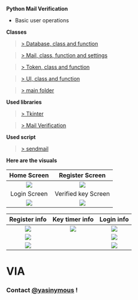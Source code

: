 **Python Mail Verification**

- Basic user operations

**Classes**

>[> Database, class and function ](https://github.com/Yasinymous/PythonMail-oop/tree/main/database)

>[> Mail, class, function and settings ](https://github.com/Yasinymous/PythonMail-oop/tree/main/mail)

>[> Token, class and function](https://github.com/Yasinymous/PythonMail-oop/tree/main/tokenGen)

>[> UI, class and function ](https://github.com/Yasinymous/PythonMail-oop/tree/main/ui)

>[> main folder ](https://github.com/Yasinymous/PythonMail-oop)

**Used libraries**
>[> Tkinter ](https://docs.python.org/3/library/tk.html)

>[> Mail Verification](https://docs.python.org/3/library/email.examples.html)

**Used script**
>[> sendmail ](https://github.com/Yasinymous/Python_MailScript)

**Here are the visuals**

Home Screen             |  Register Screen
:-------------------------:|:-------------------------:
![](https://user-images.githubusercontent.com/48564989/114182343-31152b80-994b-11eb-97e9-aaf08872d94a.png)  |  ![](https://user-images.githubusercontent.com/48564989/114182371-35d9df80-994b-11eb-829e-ca4c02c9bea0.png)
Login Screen             |  Verified key Screen
![](https://user-images.githubusercontent.com/48564989/114182366-34101c00-994b-11eb-9bb7-bafc3ceea42d.png)  |  ![](https://user-images.githubusercontent.com/48564989/114182387-3a05fd00-994b-11eb-8699-79379d34b718.png)



Register info       |  Key timer info      |  Login info
:-------------------------:|:-------------------------:|:-------------------------:
![](https://user-images.githubusercontent.com/48564989/114182379-383c3980-994b-11eb-941c-d2dc94356300.png)  |  ![](https://user-images.githubusercontent.com/48564989/114182384-38d4d000-994b-11eb-8683-c06917760885.png) | ![](https://user-images.githubusercontent.com/48564989/114182400-3d00ed80-994b-11eb-9c74-7f24a7fdcbc1.png) 
![](https://user-images.githubusercontent.com/48564989/114182395-3bcfc080-994b-11eb-98cd-3cb0216c2fbf.png)  |  ![]() | ![](https://user-images.githubusercontent.com/48564989/114182409-3f634780-994b-11eb-936f-982ed86e8ba7.png)
![](https://user-images.githubusercontent.com/48564989/114182411-40947480-994b-11eb-99b8-f4c74ca75b1e.png)  |  ![]() | ![](https://user-images.githubusercontent.com/48564989/114182405-3e321a80-994b-11eb-8b45-57d14fe0f23f.png) 





# VIA
### Contact [@yasinymous](mailto:ysnakyz55@gmail.com) !
